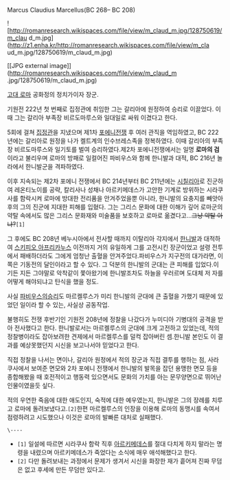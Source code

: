 Marcus Claudius Marcellus(BC 268– BC 208)

![http://romanresearch.wikispaces.com/file/view/m_claud_m.jpg/128750619/m_clau
d_m.jpg](http://z1.enha.kr/http://romanresearch.wikispaces.com/file/view/m_cla
ud_m.jpg/128750619/m_claud_m.jpg)

[[JPG external image]](http://romanresearch.wikispaces.com/file/view/m_claud_m
.jpg/128750619/m_claud_m.jpg)

[고대 로마](%EA%B3%A0%EB%8C%80%20%EB%A1%9C%EB%A7%88.md) 공화정의 정치가이자 장군.

기원전 222년 첫 번째로 집정관에 취임한 그는 갈리아에 원정하여 승리로 이끌었다. 이때 그는 갈리아 부족장 비르도마루스와 일대일로 싸워
이겼다고 한다.

5회에 걸쳐 [집정관](%EC%A7%91%EC%A0%95%EA%B4%80.md)을 지냈으며 제1차 [포에니전쟁](%ED%8F%AC%EC%97%90%EB%8B%88%20%EC%A0%84%EC%9F%81.md) 후 여러 관직을 역임하였고, BC
222년에는 갈리아로 원정을 나가 켈트계의 인수브레스족을 정복하였다. 이때 갈리아의 부족장 비르도마루스와 일기토를 벌여 승리하였다.제2차
포에니전쟁에서는 일명 **로마의 검**이라고 불리우며 로마의 방패로 일컬어진 파비우스와 함께 한니발과 대적, BC 216년 놀라에서
한니발군을 격파하였다.

이후 지속되는 제2차 포에니 전쟁에서 BC 214년부터 BC 211년에는
[시칠리아](%EC%8B%9C%EC%B9%A0%EB%A6%AC%EC%95%84.md)로 진군하여 레온티노이를 공략, 칼리사나 성채나
아르키메데스가 고안한 기계로 방위하는 시라쿠사를 함락시켜 로마에 방대한 전리품을 안겨주었을뿐 아니라, 한니발의 요충지를 빼앗아 후의 그의
진군에 지대한 피해를 입혔다. 그는 그리스 문화에 대한 이해가 깊어 로마군의 약탈 속에서도 많은 그리스 문화재와 미술품을 보호하고 로마로
옮겼다고...<del>그냥 약탈 아냐?</del>`[1]`

그 후에도 BC 208년 베누시아에서 전사할 때까지 이탈리아 각지에서
[한니발](%ED%95%9C%EB%8B%88%EB%B0%9C.md)과 대적하여 [스키피오 아프리카누스](%EC%8A%A4%ED%82%A4%ED%94%BC%EC%98%A4%20%EC%95%84%ED%94%84%EB%A6%AC%EC%B9%B4%EB%88%84%EC%8A%A4.md) 이전까지 거의 유일하게 그를 고전시킨 장군이었고 설령 전투에서 패배하더라도 그에게 엄청난 출혈을 안겨주었다.파비우스가 지구전의
대가라면, 이쪽은 기동전의 달인이라고 할 수 있다. 그 덕분의 한니발의 군대는 큰 피해를 입었다.이기든 지든 그야말로 악착같이 쫓아왔기에
한니발조차도 하늘을 우러르며 도대체 저 자를 어떻게 해야되냐고 탄식을 했을 정도.

사실 [파비우스의승리](%ED%8C%8C%EB%B9%84%EC%9A%B0%EC%8A%A4%EC%9D%98%20%EC%8A%B9%EB%A6%AC.md)도
마르켈루스가 미리 한니발의 군대에 큰 출혈을 가했기 때문에 있었던 일이라 할 수 있는, 사실상 공동작업.

불행히도 전쟁 후반기인 기원전 208년에 정찰을 나갔다가 누미디아 기병대의 공격을 받아 전사했다고 한다. 한니발로서는 마르켈루스의 군대에
크게 고전하고 있었는데, 적의 정찰병이라도 잡아보려한 견제에서 마르켈루스를 덜컥 잡아버린 셈.한니발 본인도 이 결과를 예상못했던지 시신을
보고나서야 믿었다고 한다.

직접 정찰을 나서는 면이나, 갈리아 원정에서 적의 장군과 직접 결투를 행하는 점, 사라쿠사에서 보여준 면모와 2차 포에니 전쟁에서 한니발의
발목을 잡던 용맹한 면모 등을 종합해봤을 때 호전적이고 행동력 있으면서도 문화의 가치를 아는 문무양면으로 뛰어난 인물이였을듯 싶다.

적의 우연한 죽음에 대한 애도인지, 숙적에 대한 예우였는지, 한니발은 그의 장례를 치루고 로마에 돌려보냈다고.`[2]`한편 마르켈루스의
인장을 이용해 로마의 동맹시를 속여서 점령하려고 시도했으나 이것은 로마의 발빠른 대처로 실패했다.

`\----`

  * `[1]` 일설에 따르면 시라쿠사 함락 직후 [아르키메데스](%EC%95%84%EB%A5%B4%ED%82%A4%EB%A9%94%EB%8D%B0%EC%8A%A4.md)를 절대 다치게 하지 말라는 명령을 내렸으며 아르키메데스가 죽었다는 소식에 매우 애석해했다고 한다.
  * `[2]` 다만 돌려보내는 과정에서 문제가 생겨서 시신을 화장한 재가 흩어져 진짜 무덤은 없고 후세에 만든 무덤만 있다고.

